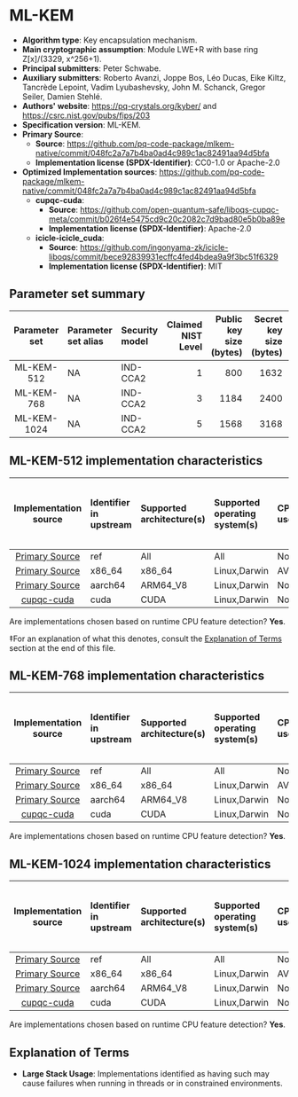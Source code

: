 # ML-KEM

- **Algorithm type**: Key encapsulation mechanism.
- **Main cryptographic assumption**: Module LWE+R with base ring Z[x]/(3329, x^256+1).
- **Principal submitters**: Peter Schwabe.
- **Auxiliary submitters**: Roberto Avanzi, Joppe Bos, Léo Ducas, Eike Kiltz, Tancrède Lepoint, Vadim Lyubashevsky, John M. Schanck, Gregor Seiler, Damien Stehlé.
- **Authors' website**: https://pq-crystals.org/kyber/ and https://csrc.nist.gov/pubs/fips/203
- **Specification version**: ML-KEM.
- **Primary Source**<a name="primary-source"></a>:
  - **Source**: https://github.com/pq-code-package/mlkem-native/commit/048fc2a7a7b4ba0ad4c989c1ac82491aa94d5bfa
  - **Implementation license (SPDX-Identifier)**: CC0-1.0 or Apache-2.0
- **Optimized Implementation sources**: https://github.com/pq-code-package/mlkem-native/commit/048fc2a7a7b4ba0ad4c989c1ac82491aa94d5bfa
  - **cupqc-cuda**:<a name="cupqc-cuda"></a>
      - **Source**: https://github.com/open-quantum-safe/liboqs-cupqc-meta/commit/b026f4e5475cd9c20c2082c7d9bad80e5b0ba89e
      - **Implementation license (SPDX-Identifier)**: Apache-2.0
  - **icicle-icicle_cuda**:<a name="icicle-icicle_cuda"></a>
      - **Source**: https://github.com/ingonyama-zk/icicle-liboqs/commit/bece92839931ecffc4fed4bdea9a9f3bc51f6329
      - **Implementation license (SPDX-Identifier)**: MIT


## Parameter set summary

|  Parameter set  | Parameter set alias   | Security model   |   Claimed NIST Level |   Public key size (bytes) |   Secret key size (bytes) |   Ciphertext size (bytes) |   Shared secret size (bytes) |   Keypair seed size (bytes) |
|:---------------:|:----------------------|:-----------------|---------------------:|--------------------------:|--------------------------:|--------------------------:|-----------------------------:|----------------------------:|
|   ML-KEM-512    | NA                    | IND-CCA2         |                    1 |                       800 |                      1632 |                       768 |                           32 |                          64 |
|   ML-KEM-768    | NA                    | IND-CCA2         |                    3 |                      1184 |                      2400 |                      1088 |                           32 |                          64 |
|   ML-KEM-1024   | NA                    | IND-CCA2         |                    5 |                      1568 |                      3168 |                      1568 |                           32 |                          64 |

## ML-KEM-512 implementation characteristics

|       Implementation source       | Identifier in upstream   | Supported architecture(s)   | Supported operating system(s)   | CPU extension(s) used   | No branching-on-secrets claimed?   | No branching-on-secrets checked by valgrind?   | Large stack usage?‡   |
|:---------------------------------:|:-------------------------|:----------------------------|:--------------------------------|:------------------------|:-----------------------------------|:-----------------------------------------------|:----------------------|
| [Primary Source](#primary-source) | ref                      | All                         | All                             | None                    | True                               | True                                           | False                 |
| [Primary Source](#primary-source) | x86\_64                  | x86\_64                     | Linux,Darwin                    | AVX2,BMI2,POPCNT        | True                               | True                                           | False                 |
| [Primary Source](#primary-source) | aarch64                  | ARM64\_V8                   | Linux,Darwin                    | None                    | True                               | False                                          | False                 |
|     [cupqc-cuda](#cupqc-cuda)     | cuda                     | CUDA                        | Linux,Darwin                    | None                    | False                              | False                                          | False                 |

Are implementations chosen based on runtime CPU feature detection? **Yes**.

 ‡For an explanation of what this denotes, consult the [Explanation of Terms](#explanation-of-terms) section at the end of this file.

## ML-KEM-768 implementation characteristics

|       Implementation source       | Identifier in upstream   | Supported architecture(s)   | Supported operating system(s)   | CPU extension(s) used   | No branching-on-secrets claimed?   | No branching-on-secrets checked by valgrind?   | Large stack usage?   |
|:---------------------------------:|:-------------------------|:----------------------------|:--------------------------------|:------------------------|:-----------------------------------|:-----------------------------------------------|:---------------------|
| [Primary Source](#primary-source) | ref                      | All                         | All                             | None                    | True                               | True                                           | False                |
| [Primary Source](#primary-source) | x86\_64                  | x86\_64                     | Linux,Darwin                    | AVX2,BMI2,POPCNT        | True                               | True                                           | False                |
| [Primary Source](#primary-source) | aarch64                  | ARM64\_V8                   | Linux,Darwin                    | None                    | True                               | False                                          | False                |
|     [cupqc-cuda](#cupqc-cuda)     | cuda                     | CUDA                        | Linux,Darwin                    | None                    | False                              | False                                          | False                |

Are implementations chosen based on runtime CPU feature detection? **Yes**.

## ML-KEM-1024 implementation characteristics

|       Implementation source       | Identifier in upstream   | Supported architecture(s)   | Supported operating system(s)   | CPU extension(s) used   | No branching-on-secrets claimed?   | No branching-on-secrets checked by valgrind?   | Large stack usage?   |
|:---------------------------------:|:-------------------------|:----------------------------|:--------------------------------|:------------------------|:-----------------------------------|:-----------------------------------------------|:---------------------|
| [Primary Source](#primary-source) | ref                      | All                         | All                             | None                    | True                               | True                                           | False                |
| [Primary Source](#primary-source) | x86\_64                  | x86\_64                     | Linux,Darwin                    | AVX2,BMI2,POPCNT        | True                               | True                                           | False                |
| [Primary Source](#primary-source) | aarch64                  | ARM64\_V8                   | Linux,Darwin                    | None                    | True                               | False                                          | False                |
|     [cupqc-cuda](#cupqc-cuda)     | cuda                     | CUDA                        | Linux,Darwin                    | None                    | False                              | False                                          | False                |

Are implementations chosen based on runtime CPU feature detection? **Yes**.

## Explanation of Terms

- **Large Stack Usage**: Implementations identified as having such may cause failures when running in threads or in constrained environments.